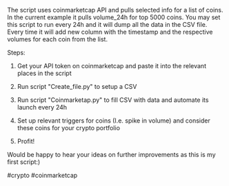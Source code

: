 The script uses coinmarketcap API and pulls selected info for a list of coins. In the current example it pulls volume_24h for top 5000 coins. 
You may set this script to run every 24h and it will dump all the data in the CSV file. Every time it will add new column with the timestamp and the respective volumes for each coin from the list. 

Steps:
1. Get your API token on coinmarketcap and paste it into the relevant places in the script

2. Run script "Create_file.py" to setup a CSV 
3. Run script "Coinmarketap.py" to fill CSV with data and automate its launch every 24h
4. Set up relevant triggers for coins (I.e. spike in volume) and consider these coins for your crypto portfolio
5. Profit! 

Would be happy to hear your ideas  on further improvements as this is my first script:)  

#crypto #coinmarketcap
